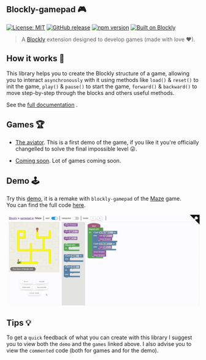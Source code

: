 ## Blockly-gamepad 🎮

[![License: MIT](https://img.shields.io/badge/License-MIT-green.svg)](https://opensource.org/licenses/MIT)
[![GitHub release](https://img.shields.io/github/release/Paol-imi/blockly-gamepad.svg)](https://GitHub.com/Paol-imi/blockly-gamepad/releases/)
[![npm version](https://badge.fury.io/js/blockly-gamepad.svg)](https://badge.fury.io/js/blockly-gamepad)
[![Built on Blockly](https://tinyurl.com/built-on-blockly)](https://github.com/google/blockly)

> A [Blockly](https://developers.google.com/blockly/) extension designed to develop games (made with love ❤).

## How it works 📘

This library helps you to create the Blockly structure of a game, allowing you to interact `asynchronously` with it using methods like `load()` & `reset()` to init the game, `play()` & `pause()` to start the game, `forward()` & `backward()` to move step-by-step through the blocks and others useful methods.

See the [full documentation](https://paol-imi.github.io/blockly-gamepad) .

## Games 🏆

-   [The aviator](https://github.com/Paol-imi/the-aviator). This is a first demo of the game, if you like it you're officially changelled to solve the final impossible level 😜.

-   [Coming soon](). Lot of games coming soon.

## Demo 🕹️

Try this [demo](https://paol-imi.github.io/blockly-gamepad/demo), it is a remake with `blockly-gamepad` of the [Maze](https://blockly-games.appspot.com/maze) game. <br> You can find the full code [here](https://github.com/Paol-imi/blockly-gamepad/tree/master/docs/demo).
<br><br>
![](docs/demo/images/demo.gif)

## Tips 💡

To get a `quick` feedback of what you can create with this library I suggest you to view both the `demo` and the `games` linked above.
I also advise you to view the `commented` code (both for games and for the demo).